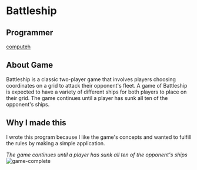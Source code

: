 # Battleship

## Programmer
[computeh](github.com/computeh)

## About Game
Battleship is a classic two-player game that involves players choosing coordinates on a grid to attack their opponent's fleet.
A game of Battleship is expected to have a variety of different ships for both players to place on their grid. The game continues
until a player has sunk all ten of the opponent's ships.

## Why I made this
I wrote this program because I like the game's concepts and wanted to fulfill the rules by making a simple application.

*The game continues until a player has sunk all ten of the opponent's ships*
![game-complete](https://user-images.githubusercontent.com/32976268/144694471-496efd80-c342-429d-9266-59bde43b4d37.png)

